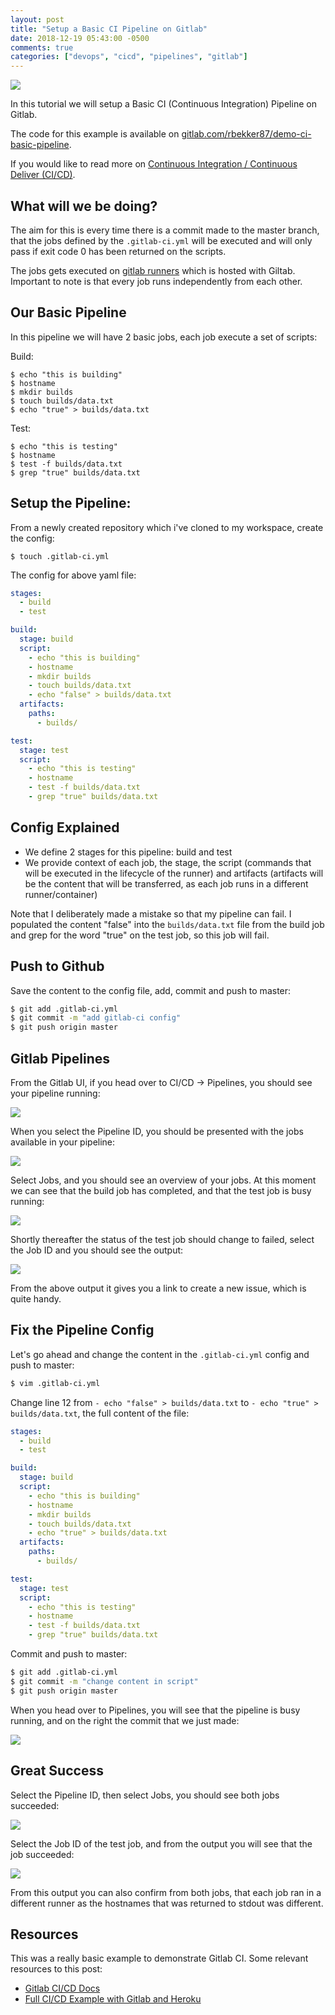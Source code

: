 ```yaml
---
layout: post
title: "Setup a Basic CI Pipeline on Gitlab"
date: 2018-12-19 05:43:00 -0500
comments: true
categories: ["devops", "cicd", "pipelines", "gitlab"]
---
```


![](https://user-images.githubusercontent.com/567298/50217968-0629f680-0393-11e9-8387-ad69937eb891.png)

In this tutorial we will setup a Basic CI (Continuous Integration) Pipeline on Gitlab. 

The code for this example is available on [gitlab.com/rbekker87/demo-ci-basic-pipeline](https://gitlab.com/rbekker87/demo-ci-basic-pipeline).

If you would like to read more on [Continuous Integration / Continuous Deliver (CI/CD)](https://www.atlassian.com/continuous-delivery/continuous-integration). 

## What will we be doing?

The aim for this is every time there is a commit made to the master branch, that the jobs defined by the `.gitlab-ci.yml` will be executed and will only pass if exit code 0 has been returned on the scripts. 

The jobs gets executed on [gitlab runners](https://docs.gitlab.com/ee/ci/yaml/) which is hosted with Giltab. Important to note is that every job runs independently from each other. 

## Our Basic Pipeline

In this pipeline we will have 2 basic jobs, each job execute a set of scripts:

Build:

```
$ echo "this is building" 
$ hostname
$ mkdir builds
$ touch builds/data.txt
$ echo "true" > builds/data.txt
```

Test:

```
$ echo "this is testing"
$ hostname
$ test -f builds/data.txt
$ grep "true" builds/data.txt
```

## Setup the Pipeline:

From a newly created repository which i've cloned to my workspace, create the config:

```
$ touch .gitlab-ci.yml
```

The config for above yaml file:

```yaml
stages:
  - build
  - test

build:
  stage: build
  script:
    - echo "this is building" 
    - hostname
    - mkdir builds
    - touch builds/data.txt
    - echo "false" > builds/data.txt
  artifacts:
    paths:
      - builds/

test:
  stage: test
  script:
    - echo "this is testing"
    - hostname
    - test -f builds/data.txt
    - grep "true" builds/data.txt
```

## Config Explained

- We define 2 stages for this pipeline: build and test
- We provide context of each job, the stage, the script (commands that will be executed in the lifecycle of the runner) and artifacts (artifacts will be the content that will be transferred, as each job runs in a different runner/container)

Note that I deliberately made a mistake so that my pipeline can fail. I populated the content "false" into the `builds/data.txt` file from the build job and grep for the word "true" on the test job, so this job will fail.

## Push to Github

Save the content to the config file, add, commit and push to master:

```bash
$ git add .gitlab-ci.yml
$ git commit -m "add gitlab-ci config"
$ git push origin master
```

## Gitlab Pipelines

From the Gitlab UI, if you head over to CI/CD -> Pipelines, you should see your pipeline running:

![](https://user-images.githubusercontent.com/567298/50216548-c103c580-038e-11e9-959b-ffdcf6038305.png)

When you select the Pipeline ID, you should be presented with the jobs available in your pipeline:

![](https://user-images.githubusercontent.com/567298/50216698-2ce62e00-038f-11e9-8cb5-8b67dc6e6e3d.png)

Select Jobs, and you should see an overview of your jobs. At this moment we can see that the build job has completed, and that the test job is busy running:

![](https://user-images.githubusercontent.com/567298/50216644-0922e800-038f-11e9-81d8-d40dd6ff0862.png)

Shortly thereafter the status of the test job should change to failed, select the Job ID and you should see the output:

![](https://user-images.githubusercontent.com/567298/50216833-89e1e400-038f-11e9-896f-9d36aad1c55d.png)

From the above output it gives you a link to create a new issue, which is quite handy.

## Fix the Pipeline Config

Let's go ahead and change the content in the `.gitlab-ci.yml` config and push to master:

```bash
$ vim .gitlab-ci.yml
```

Change line 12 from `- echo "false" > builds/data.txt` to `- echo "true" > builds/data.txt`, the full content of the file:

```yaml
stages:
  - build
  - test

build:
  stage: build
  script:
    - echo "this is building" 
    - hostname
    - mkdir builds
    - touch builds/data.txt
    - echo "true" > builds/data.txt
  artifacts:
    paths:
      - builds/

test:
  stage: test
  script:
    - echo "this is testing"
    - hostname
    - test -f builds/data.txt
    - grep "true" builds/data.txt
```

Commit and push to master:

```bash
$ git add .gitlab-ci.yml
$ git commit -m "change content in script"
$ git push origin master
```

When you head over to Pipelines, you will see that the pipeline is busy running, and on the right the commit that we just made:

![](https://user-images.githubusercontent.com/567298/50217143-91ee5380-0390-11e9-8b08-08626984f176.png)

## Great Success

Select the Pipeline ID, then select Jobs, you should see both jobs succeeded:

![](https://user-images.githubusercontent.com/567298/50217299-f9a49e80-0390-11e9-871d-78423f0651c7.png)

Select the Job ID of the test job, and from the output you will see that the job succeeded:

![](https://user-images.githubusercontent.com/567298/50217268-eb568280-0390-11e9-972c-58f23ce39741.png)

From this output you can also confirm from both jobs, that each job ran in a different runner as the hostnames that was returned to stdout was different.

## Resources

This was a really basic example to demonstrate Gitlab CI. Some relevant resources to this post:

- [Gitlab CI/CD Docs](https://docs.gitlab.com/ee/ci/)
- [Full CI/CD Example with Gitlab and Heroku](https://hackernoon.com/setting-up-ci-cd-on-gitlab-step-by-step-guide-part-1-826385728223)
